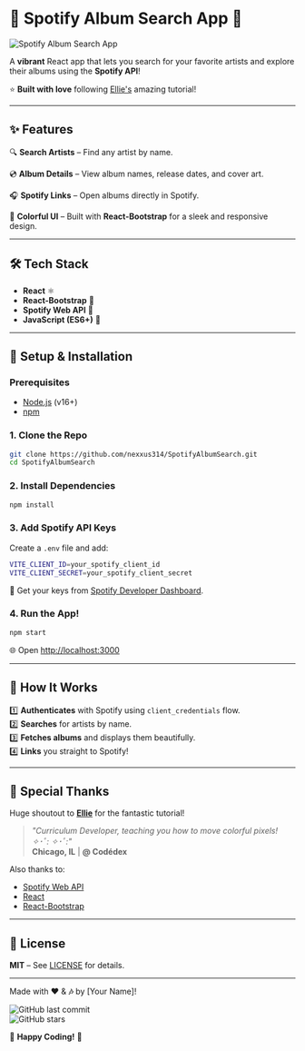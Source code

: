# 🎵 Spotify Album Search App 🎵  

![Spotify Album Search App](https://i.imgur.com/JKvzW9m.png)  

A **vibrant** React app that lets you search for your favorite artists and explore their albums using the **Spotify API**!  

⭐ **Built with love** following [Ellie's](https://github.com/exrlla) amazing tutorial!  

---

## ✨ **Features**  

🔍 **Search Artists** – Find any artist by name.  

💿 **Album Details** – View album names, release dates, and cover art.  

🎧 **Spotify Links** – Open albums directly in Spotify.  

🎨 **Colorful UI** – Built with **React-Bootstrap** for a sleek and responsive design.  

---

## 🛠 **Tech Stack**  

- **React** ⚛️  
- **React-Bootstrap** 🎨  
- **Spotify Web API** 🎵  
- **JavaScript (ES6+)** 📜  

---

## 🚀 **Setup & Installation**  

### **Prerequisites**  
- [Node.js](https://nodejs.org/) (v16+)  
- [npm](https://www.npmjs.com/)  

### **1. Clone the Repo**  
```bash
git clone https://github.com/nexxus314/SpotifyAlbumSearch.git
cd SpotifyAlbumSearch
```

### **2. Install Dependencies**  
```bash
npm install
```

### **3. Add Spotify API Keys**  
Create a `.env` file and add:  
```bash
VITE_CLIENT_ID=your_spotify_client_id
VITE_CLIENT_SECRET=your_spotify_client_secret
```
🔗 Get your keys from [Spotify Developer Dashboard](https://developer.spotify.com/dashboard/applications).  

### **4. Run the App!**  
```bash
npm start
```
🌐 Open [http://localhost:3000](http://localhost:3000)  

---

## 🎨 **How It Works**  

1️⃣ **Authenticates** with Spotify using `client_credentials` flow.  
2️⃣ **Searches** for artists by name.  
3️⃣ **Fetches albums** and displays them beautifully.  
4️⃣ **Links** you straight to Spotify!  

---

## 🙏 **Special Thanks**  

Huge shoutout to **[Ellie](https://github.com/exrlla)** for the fantastic tutorial!  

> *"Curriculum Developer, teaching you how to move colorful pixels! ✧･ﾟ: *✧･ﾟ:*"*  
> **Chicago, IL** | **@ Codédex**  

Also thanks to:  
- [Spotify Web API](https://developer.spotify.com/documentation/web-api/)  
- [React](https://reactjs.org/)  
- [React-Bootstrap](https://react-bootstrap.github.io/)  

---

## 📜 **License**  
**MIT** – See [LICENSE](LICENSE) for details.  

---

Made with **❤️** & **🎶** by [Your Name]!  

![GitHub last commit](https://img.shields.io/github/last-commit/your-username/spotify-album-search?color=purple&style=flat-square)  
![GitHub stars](https://img.shields.io/github/stars/your-username/spotify-album-search?style=social)  

🚀 **Happy Coding!** 🚀
